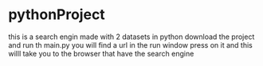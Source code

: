 # pythonProject
this is a search engin made with 2 datasets in python 
download the project and run th main.py
you will find a url in the run window press on it and this willl take you to the browser that have the search engine 
